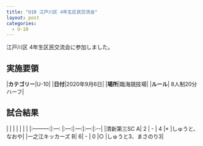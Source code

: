 ```yaml
---
title: "U10 江戸川区 4年生区民交流会"
layout: post
categories:
  - U-10
---
```


江戸川区 4年生区民交流会に参加しました。


## 実施要領

|**カテゴリー**|U-10|
|**日付**|2020年9月6日|
|**場所**|臨海競技場|
|**ルール**| 8人制20分ハーフ|

## 試合結果


|     |    |   |   |   |   |
|:———:|:—: |:—:|:—:|:—:|:--|
|清新第三SC A| 2 |  -  | 4 |×  |しゅうと、なおや|
|一之江キッカーズ B| 6|  -  | 0 |○ |しゅうと3、まさのり3|
